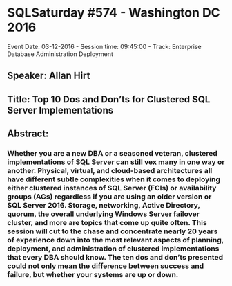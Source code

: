 # SQLSaturday #574 - Washington DC 2016
Event Date: 03-12-2016 - Session time: 09:45:00 - Track: Enterprise Database Administration  Deployment
## Speaker: Allan Hirt
## Title: Top 10 Dos and Don’ts for Clustered SQL Server Implementations
## Abstract:
### Whether you are a new DBA or a seasoned veteran, clustered implementations of SQL Server can still vex many in one way or another. Physical, virtual, and cloud-based architectures all have different subtle complexities when it comes to deploying either clustered instances of SQL Server (FCIs) or availability groups (AGs) regardless if you are using an older version or SQL Server 2016. Storage, networking, Active Directory, quorum, the overall underlying Windows Server failover cluster, and more are topics that come up quite often. This session will cut to the chase and concentrate nearly 20 years of experience down into the most relevant aspects of planning, deployment, and administration of clustered implementations that every DBA should know. The ten dos and don’ts presented could not only mean the difference between success and failure, but whether your systems are up or down.
